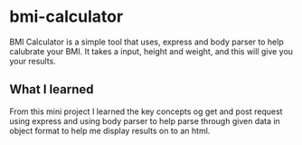 # bmi-calculator

BMI Calculator is a simple tool that uses, express and body parser to help calubrate your BMI. It takes a input, height and weight, and this will give you your results.


## What I learned

From this mini project I learned the key concepts og get and post request using express and using body parser to help parse through given data in object format to help me display results on to an html.
